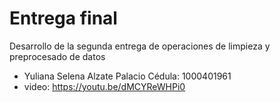 # Entrega final

Desarrollo de la segunda entrega de operaciones de limpieza y preprocesado de datos
* Yuliana Selena Alzate Palacio 
Cédula: 1000401961
* video: https://youtu.be/dMCYReWHPi0
